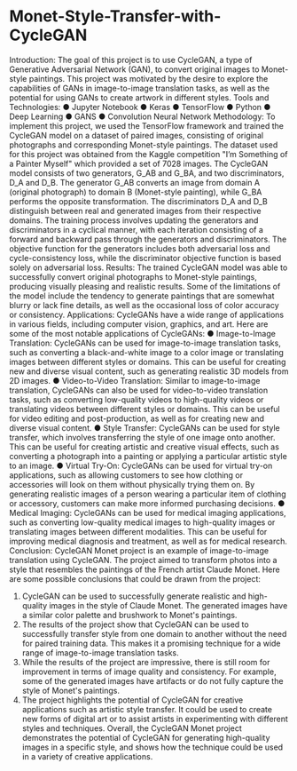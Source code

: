 # Monet-Style-Transfer-with-CycleGAN

Introduction:
The goal of this project is to use CycleGAN, a type of Generative Adversarial Network (GAN), to
convert original images to Monet-style paintings. This project was motivated by the desire to
explore the capabilities of GANs in image-to-image translation tasks, as well as the potential for
using GANs to create artwork in different styles.
Tools and Technologies:
● Jupyter Notebook
● Keras
● TensorFlow
● Python
● Deep Learning
● GANS
● Convolution Neural Network
Methodology:
To implement this project, we used the TensorFlow framework and trained the CycleGAN model
on a dataset of paired images, consisting of original photographs and corresponding
Monet-style paintings. The dataset used for this project was obtained from the Kaggle
competition "I’m Something of a Painter Myself" which provided a set of 7028 images.
The CycleGAN model consists of two generators, G_AB and G_BA, and two discriminators,
D_A and D_B. The generator G_AB converts an image from domain A (original photograph) to
domain B (Monet-style painting), while G_BA performs the opposite transformation. The
discriminators D_A and D_B distinguish between real and generated images from their
respective domains.
The training process involves updating the generators and discriminators in a cyclical manner,
with each iteration consisting of a forward and backward pass through the generators and
discriminators. The objective function for the generators includes both adversarial loss and
cycle-consistency loss, while the discriminator objective function is based solely on adversarial
loss.
Results:
The trained CycleGAN model was able to successfully convert original photographs to
Monet-style paintings, producing visually pleasing and realistic results. Some of the limitations
of the model include the tendency to generate paintings that are somewhat blurry or lack fine
details, as well as the occasional loss of color accuracy or consistency.
Applications:
CycleGANs have a wide range of applications in various fields, including computer vision,
graphics, and art. Here are some of the most notable applications of CycleGANs:
● Image-to-Image Translation: CycleGANs can be used for image-to-image translation
tasks, such as converting a black-and-white image to a color image or translating images
between different styles or domains. This can be useful for creating new and diverse
visual content, such as generating realistic 3D models from 2D images.
● Video-to-Video Translation: Similar to image-to-image translation, CycleGANs can also
be used for video-to-video translation tasks, such as converting low-quality videos to
high-quality videos or translating videos between different styles or domains. This can be
useful for video editing and post-production, as well as for creating new and diverse
visual content.
● Style Transfer: CycleGANs can be used for style transfer, which involves transferring
the style of one image onto another. This can be useful for creating artistic and creative
visual effects, such as converting a photograph into a painting or applying a particular
artistic style to an image.
● Virtual Try-On: CycleGANs can be used for virtual try-on applications, such as allowing
customers to see how clothing or accessories will look on them without physically trying
them on. By generating realistic images of a person wearing a particular item of clothing
or accessory, customers can make more informed purchasing decisions.
● Medical Imaging: CycleGANs can be used for medical imaging applications, such as
converting low-quality medical images to high-quality images or translating images
between different modalities. This can be useful for improving medical diagnosis and
treatment, as well as for medical research.
Conclusion:
CycleGAN Monet project is an example of image-to-image translation using CycleGAN. The
project aimed to transform photos into a style that resembles the paintings of the French artist
Claude Monet. Here are some possible conclusions that could be drawn from the project:
1. CycleGAN can be used to successfully generate realistic and high-quality images in the
style of Claude Monet. The generated images have a similar color palette and brushwork
to Monet's paintings.
2. The results of the project show that CycleGAN can be used to successfully transfer style
from one domain to another without the need for paired training data. This makes it a
promising technique for a wide range of image-to-image translation tasks.
3. While the results of the project are impressive, there is still room for improvement in
terms of image quality and consistency. For example, some of the generated images
have artifacts or do not fully capture the style of Monet's paintings.
4. The project highlights the potential of CycleGAN for creative applications such as artistic
style transfer. It could be used to create new forms of digital art or to assist artists in
experimenting with different styles and techniques.
Overall, the CycleGAN Monet project demonstrates the potential of CycleGAN for generating
high-quality images in a specific style, and shows how the technique could be used in a variety
of creative applications.
